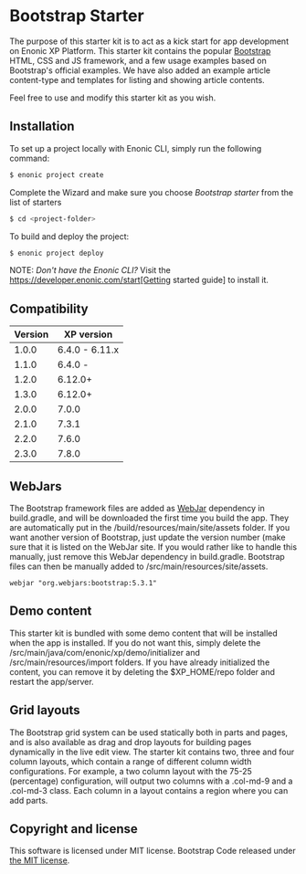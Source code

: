 # Bootstrap Starter

The purpose of this starter kit is to act as a kick start for app development on Enonic XP Platform. This starter kit contains the popular [Bootstrap](http://getbootstrap.com/) HTML, CSS and JS framework, and a few usage examples based on Bootstrap's official examples.
We have also added an example article content-type and templates for listing and showing article contents.

Feel free to use and modify this starter kit as you wish.

## Installation

To set up a project locally with Enonic CLI, simply run the following command:

```bash
$ enonic project create
```
Complete the Wizard and make sure you choose *Bootstrap starter* from the list of starters

```bash
$ cd <project-folder>
```

To build and deploy the project:

```bash
$ enonic project deploy
```

NOTE: *Don't have the Enonic CLI?* Visit the https://developer.enonic.com/start[Getting started guide] to install it.

## Compatibility

| Version        | XP version |
| ------------- | ------------- |
| 1.0.0 | 6.4.0 - 6.11.x |
| 1.1.0 | 6.4.0 - |
| 1.2.0 | 6.12.0+ |
| 1.3.0 | 6.12.0+ |
| 2.0.0 | 7.0.0 |
| 2.1.0 | 7.3.1 |
| 2.2.0 | 7.6.0 |
| 2.3.0 | 7.8.0 |

## WebJars

The Bootstrap framework files are added as [WebJar](http://www.webjars.org/) dependency in build.gradle, and will be downloaded the first time you build the app. They are automatically put in the /build/resources/main/site/assets folder. If you want another version of Bootstrap, just update the version number (make sure that it is listed on the WebJar site. If you would rather like to handle this manually, just remove this WebJar dependency in build.gradle. Bootstrap files can then be manually added to /src/main/resources/site/assets.

```
webjar "org.webjars:bootstrap:5.3.1"
```

## Demo content

This starter kit is bundled with some demo content that will be installed when the app is installed. If you do not want this, simply delete the /src/main/java/com/enonic/xp/demo/initializer and /src/main/resources/import folders.
If you have already initialized the content, you can remove it by deleting the $XP_HOME/repo folder and restart the app/server.

## Grid layouts

The Bootstrap grid system can be used statically both in parts and pages, and is also available as drag and drop layouts for building pages dynamically in the live edit view.
The starter kit contains two, three and four column layouts, which contain a range of different column width configurations. For example, a two column layout with the 75-25 (percentage) configuration, will output two columns with a .col-md-9 and a .col-md-3 class. Each column in a layout contains a region where you can add parts.

## Copyright and license

This software is licensed under MIT license.
Bootstrap Code released under [the MIT license](https://github.com/twbs/bootstrap/blob/master/LICENSE).
